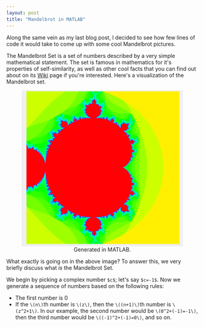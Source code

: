 ```yaml
---
layout: post
title: "Mandelbrot in MATLAB"
---
```


<script type="text/javascript"
  src="/MathJax/MathJax.js">
</script>

<script type="text/x-mathjax-config">
MathJax.Hub.Config({
  skipStartupTypeset: true,
  showProcessingMessages: false,
  tex2jax: {
    inlineMath: [['$','$'], ['\\(','\\)']],
    processEscapes: true
  }
});
</script>



Along the same vein as my last blog post, I decided to see how few lines of code it would take to come up with some cool Mandelbrot pictures.

The Mandelbrot Set is a set of numbers described by a very simple mathematical statement. The set is famous in mathematics for it's properties of self-similarity, as well as other cool facts that you can find out about on its [Wiki](https://en.wikipedia.org/wiki/Mandelbrot_set) page if you're interested. Here's a visualization of the Mandelbrot set.
<figure>
<a href="/images/mand/mand.png">
<img style="margin:0px auto;display:block;width:600px;" src="/images/mand/mand.png" />
</a>
<figcaption style="text-align:center" >Generated in MATLAB.</figcaption>
</figure>
What exactly is going on in the above image? To answer this, we very briefly discuss what <em>is</em> the Mandelbrot Set. 


We begin by picking a complex number `$c$`; let's say `$c=-1$`. Now we generate a sequence of numbers based on the following rules:
- The first number is 0
- If the `\(n\)`th number is `\(z\)`, then the `\((n+1)\)`th number is `\(z^2+1\)`. 
In our example, the second number would be `\(0^2+(-1)=-1\)`, then the third number would be `\((-1)^2+(-1)=0\)`, and so on. 







